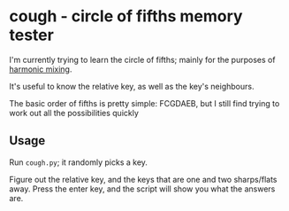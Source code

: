 # cough - circle of fifths memory tester
I'm currently trying to learn the circle of fifths; mainly for the purposes of 
[harmonic mixing](https://en.wikipedia.org/wiki/Harmonic_mixing).

It's useful to know the relative key, as well as the key's neighbours.

The basic order of fifths is pretty simple: FCGDAEB, but I still find trying 
to work out all the possibilities quickly

## Usage
Run `cough.py`; it randomly picks a key.

Figure out the relative key, and the keys that are one and two sharps/flats
away. Press the enter key, and the script will show you what the answers are.
